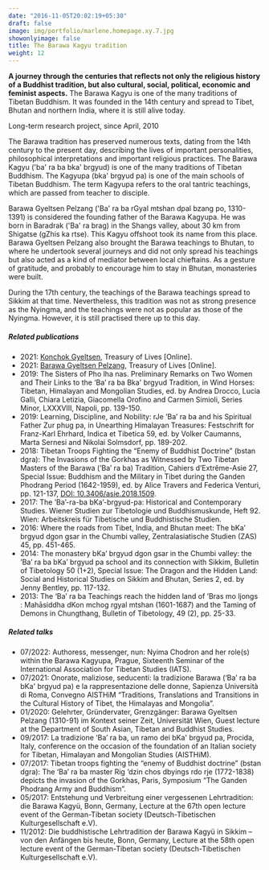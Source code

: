 ```yaml
---
date: "2016-11-05T20:02:19+05:30"
draft: false
image: img/portfolio/marlene.homepage.xy.7.jpg
showonlyimage: false
title: The Barawa Kagyu tradition
weight: 12
---
```


**A journey through the centuries that reflects not only the religious history of a Buddhist tradition, but also cultural, social, political, economic and feminist aspects.** The Barawa Kagyu is one of the many traditions of Tibetan Buddhism. It was founded in the 14th century and spread to Tibet, Bhutan and northern India, where it is still alive today.
<!--more-->

Long-term research project, since April, 2010

The Barawa tradition has preserved numerous texts, dating from the 14th century to the present day, describing the lives of important personalities, philosophical interpretations and important religious practices. The Barawa Kagyu ('ba' ra ba bka' brgyud) is one of the many traditions of Tibetan Buddhism. The Kagyupa (bka' brgyud pa) is one of the main schools of Tibetan Buddhism. The term Kagyupa refers to the oral tantric teachings, which are passed from teacher to disciple.

Barawa Gyeltsen Pelzang ('Ba' ra ba rGyal mtshan dpal bzang po, 1310-1391) is considered the founding father of the Barawa Kagyupa. He was born in Baradrak ('Ba' ra brag) in the Shangs valley, about 30 km from Shigatse (gZhis ka rtse). This Kagyu offshoot took its name from this place. Barawa Gyeltsen Pelzang  also brought the Barawa teachings to Bhutan, to where he undertook several journeys and did not only spread his teachings but also acted as a kind of mediator between local chieftains. As a gesture of gratitude, and probably to encourage him to stay in Bhutan, monasteries were built.

During the 17th century, the teachings of the Barawa teachings spread to Sikkim at that time. Nevertheless, this tradition was not as strong presence as the Nyingma, and the teachings were not as popular as those of the Nyingma. However, it is still practised there up to this day.


##### Related publications

- 2021: [Konchok Gyeltsen](https://treasuryoflives.org/biographies/view/Konchok-Gyeltsen/9761), Treasury of Lives [Online].
- 2021: [Barawa Gyeltsen Pelzang](https://treasuryoflives.org/biographies/view/Gyeltsen-Pelzang/TBRC_P1932), Treasury of Lives [Online].
- 2019: The Sisters of Pho lha nas. Preliminary Remarks on Two Women and Their Links to the ‘Ba’ ra ba Bka' brgyud Tradition, in Wind Horses: Tibetan, Himalayan and Mongolian Studies, ed. by Andrea Drocco, Lucia Galli, Chiara Letizia, Giacomella Orofino and Carmen Simioli, Series Minor, LXXXVIII, Napoli, pp. 139-150.
- 2019: Learning, Discipline, and Nobility: rJe ’Ba’ ra ba and his Spiritual Father Zur phug pa, in Unearthing Himalayan Treasures: Festschrift for Franz-Karl Ehrhard, Indica et Tibetica 59, ed. by Volker Caumanns, Marta Sernesi and Nikolai Solmsdorf, pp. 189-202.
- 2018: Tibetan Troops Fighting the “Enemy of Buddhist Doctrine” (bstan dgra): The Invasions of the Gorkhas as Witnessed by Two Tibetan Masters of the Barawa (‘Ba’ ra ba) Tradition, Cahiers d’Extrême-Asie 27, Special Issue: Buddhism and the Military in Tibet during the Ganden Phodrang Period (1642-1959), ed. by Alice Travers and Federica Venturi, pp. 121-137, [DOI: 10.3406/asie.2018.1509](https://www.persee.fr/doc/asie_0766-1177_2018_num_27_1_1509).
- 2017: The ’Ba’-ra-ba bKa’-brgyud-pa: Historical and Contemporary Studies. Wiener Studien zur Tibetologie und Buddhismuskunde, Heft 92. Wien: Arbeitskreis für Tibetische und Buddhistische Studien.
- 2016: Where the roads from Tibet, India, and Bhutan meet: The bKa’ brgyud dgon gsar in the Chumbi valley, Zentralasiatische Studien (ZAS) 45, pp. 451-465.
- 2014: The monastery bKa’ brgyud dgon gsar in the Chumbi valley: the ’Ba’ ra ba bKa’ brgyud pa school and its connection with Sikkim, Bulletin of Tibetology 50 (1+2), Special Issue: The Dragon and the Hidden Land: Social and Historical Studies on Sikkim and Bhutan, Series 2, ed. by Jenny Bentley, pp. 117-132.
- 2013: The ‘Ba’ ra ba Teachings reach the hidden land of ’Bras mo ljongs : Mahāsiddha dKon mchog rgyal mtshan (1601-1687) and the Taming of Demons in Chungthang, Bulletin of Tibetology, 49 (2), pp. 25-33.



##### Related talks


- 07/2022: Authoress, messenger, nun: Nyima Chodron and her role(s) within the Barawa Kagyupa, Prague, Sixteenth Seminar of the International Association for Tibetan Studies (IATS).
- 07/2021: Onorate, maliziose, seducenti: la tradizione Barawa (‘Ba’ ra ba bKa' brgyud pa) e la rappresentazione delle donne, Sapienza Università di Roma, Convegno AISTHiM “Traditions, Translations and Transitions in the Cultural History of Tibet, the Himalayas and Mongolia”.
- 01/2020: Gelehrter, Gründervater, Grenzgänger: Barawa Gyeltsen Pelzang (1310-91) im Kontext seiner Zeit, Universität Wien, Guest lecture at the Department of South Asian, Tibetan and Buddhist Studies.
- 09/2017: La tradizione ‘Ba’ ra ba, un ramo dei bKa' brgyud pa, Procida, Italy, conference on the occasion of the foundation of an Italian society for Tibetan, Himalayan and Mongolian Studies (AISTHiM).
- 07/2017: Tibetan troops fighting the “enemy of Buddhist doctrine” (bstan dgra): The ‘Ba’ ra ba master Rig ‘dzin chos dbyings rdo rje (1772-1838) depicts the invasion of the Gorkhas, Paris, Symposium “The Ganden Phodrang Army and Buddhism”.
- 05/2017: Entstehung und Verbreitung einer vergessenen Lehrtradition: die Barawa Kagyü, Bonn, Germany, Lecture at the 67th open lecture event of the German-Tibetan society (Deutsch-Tibetischen Kulturgesellschaft e.V).
- 11/2012: Die buddhistische Lehrtradition der Barawa Kagyü in Sikkim – von den Anfängen bis heute, Bonn, Germany, Lecture at the 58th open lecture event of the German-Tibetan society (Deutsch-Tibetischen Kulturgesellschaft e.V).


